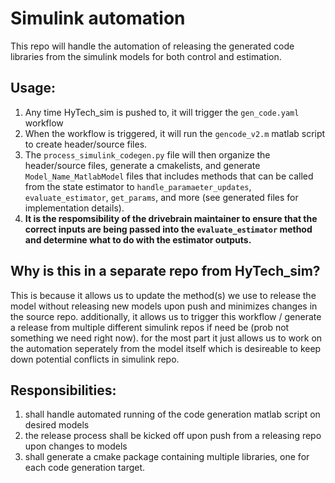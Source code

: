 # Simulink automation

This repo will handle the automation of releasing the generated code libraries from the simulink models for both control and estimation.

## Usage: 

1. Any time HyTech_sim is pushed to, it will trigger the `gen_code.yaml` workflow
2. When the workflow is triggered, it will run the `gencode_v2.m` matlab script to create header/source files. 
3. The `process_simulink_codegen.py` file will then organize the header/source files, generate a cmakelists, and generate `Model_Name_MatlabModel` files that includes methods that can be called from the state estimator to `handle_paramaeter_updates`, `evaluate_estimator`, `get_params`, and more (see generated files for implementation details). 
4. **It is the respomsibility of the drivebrain maintainer to ensure that the correct inputs are being passed into the `evaluate_estimator` method and determine what to do with the estimator outputs.**

## Why is this in a separate repo from HyTech_sim? 

This is because it allows us to update the method(s) we use to release the model without releasing new models upon push and minimizes changes in the source repo. additionally, it allows us to trigger this workflow / generate a release from multiple different simulink repos if need be (prob not something we need right now). for the most part it just allows us to work on the automation seperately from the model itself which is desireable to keep down potential conflicts in simulink repo.

## Responsibilities:

1. shall handle automated running of the code generation matlab script on desired models
2. the release process shall be kicked off upon push from a releasing repo upon changes to models
3. shall generate a cmake package containing multiple libraries, one for each code generation target.
